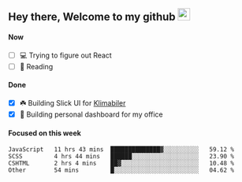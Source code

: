 ## Hey there, Welcome to my github <img src="https://media.giphy.com/media/hvRJCLFzcasrR4ia7z/giphy.gif" width="25px">

#### Now
- [ ] 💻 Trying to figure out React
- [ ] 📕 Reading

#### Done
- [x] ☘️ Building Slick UI for [Klimabiler](https://klimabiler.dk)
- [x] 🚀 Building personal dashboard for my office
 
 #### Focused on this week
<!--START_SECTION:waka-->

```text
JavaScript   11 hrs 43 mins  ██████████████▓░░░░░░░░░░   59.12 %
SCSS         4 hrs 44 mins   ██████░░░░░░░░░░░░░░░░░░░   23.90 %
CSHTML       2 hrs 4 mins    ██▓░░░░░░░░░░░░░░░░░░░░░░   10.48 %
Other        54 mins         █░░░░░░░░░░░░░░░░░░░░░░░░   04.62 %
```

<!--END_SECTION:waka-->

